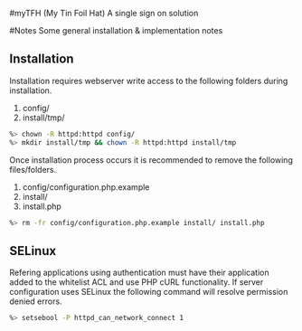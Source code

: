#myTFH (My Tin Foil Hat)
A single sign on solution

#Notes
Some general installation & implementation notes

## Installation
Installation requires webserver write access to the following folders during installation.

1. config/
2. install/tmp/

```sh
%> chown -R httpd:httpd config/
%> mkdir install/tmp && chown -R httpd:httpd install/tmp
```

Once installation process occurs it is recommended to remove the following files/folders.

1. config/configuration.php.example
2. install/
3. install.php

```sh
%> rm -fr config/configuration.php.example install/ install.php
```

## SELinux
Refering applications using authentication must have their application added to the whitelist ACL and use PHP cURL functionality. If server configuration uses SELinux the following command will resolve permission denied errors.
```sh
%> setsebool -P httpd_can_network_connect 1
```
